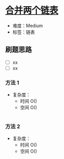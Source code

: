 # [合并两个链表](https://leetcode-cn.com/problems/merge-in-between-linked-lists/)

- 难度：Medium
- 标签：链表

## 刷题思路

- [ ] xx
- [ ] xx

### 方法 1

- 复杂度：
    - 时间 O()
    - 空间 O()

``` js

```

### 方法 2

- 复杂度：
    - 时间 O()
    - 空间 O()

``` js

```
